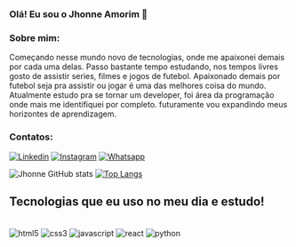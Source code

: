 ### Olá! Eu sou o Jhonne Amorim 👋

### Sobre mim:
Começando nesse mundo novo de tecnologias, onde me apaixonei demais por cada uma delas.
Passo bastante tempo estudando, nos tempos livres gosto de assistir series, filmes e jogos de futebol.
Apaixonado demais por futebol seja pra assistir ou jogar é uma das melhores coisa do mundo.
Atualmente estudo pra se tornar um developer, foi área da programação onde mais me identifiquei por completo. futuramente vou expandindo meus horizontes de aprendizagem.

### Contatos:

[![Linkedin](https://img.shields.io/badge/LinkedIn-0077B5?style=for-the-badge&logo=linkedin&logoColor=white)](https://www.linkedin.com/in/jhonne-amorim-oliveira-b8b95a243/)
[![Instagram](https://img.shields.io/badge/Instagram-E4405F?style=for-the-badge&logo=instagram&logoColor=white)](https://www.instagram.com/jhonne_a_o/)
[![Whatsapp](https://img.shields.io/badge/WhatsApp-25D366?style=for-the-badge&logo=whatsapp&logoColor=white)](https://wa.me/5585984570274)

![Jhonne GitHub stats](https://github-readme-stats.vercel.app/api?username=JhonneAmorim&show_icons=true&theme=tokyonight)
[![Top Langs](https://github-readme-stats.vercel.app/api/top-langs/?username=JhonneAmorim)](https://github.com/JhonneAmorim/)

## Tecnologias que eu uso no meu dia e estudo!
<div style="display: inline_block"><br/>
  <img align="center" alt="html5" src="https://img.shields.io/badge/HTML5-E34F26?style=for-the-badge&logo=html5&logoColor=white"/>
   <img align="center" alt="css3" src="https://img.shields.io/badge/CSS3-1572B6?style=for-the-badge&logo=css3&logoColor=white"/>
    <img align="center" alt="javascript" src="https://img.shields.io/badge/JavaScript-F7DF1E?style=for-the-badge&logo=javascript&logoColor=black"/>
     <img align="center" alt="react" src="https://img.shields.io/badge/React-20232A?style=for-the-badge&logo=react&logoColor=61DAFB"/>
       <img align="center" alt="python" src="https://img.shields.io/badge/Python-3776AB?style=for-the-badge&logo=python&logoColor=white"/>
</div><br/>

